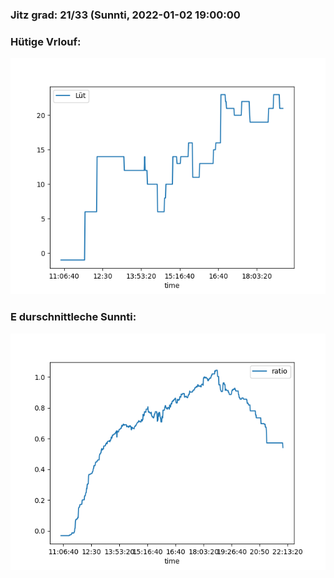 ### Jitz grad: 21/33 (Sunnti, 2022-01-02 19:00:00

### Hütige Vrlouf:
![Graph](Today.png)

### E durschnittleche Sunnti:
![Graph](Sunnti.png)